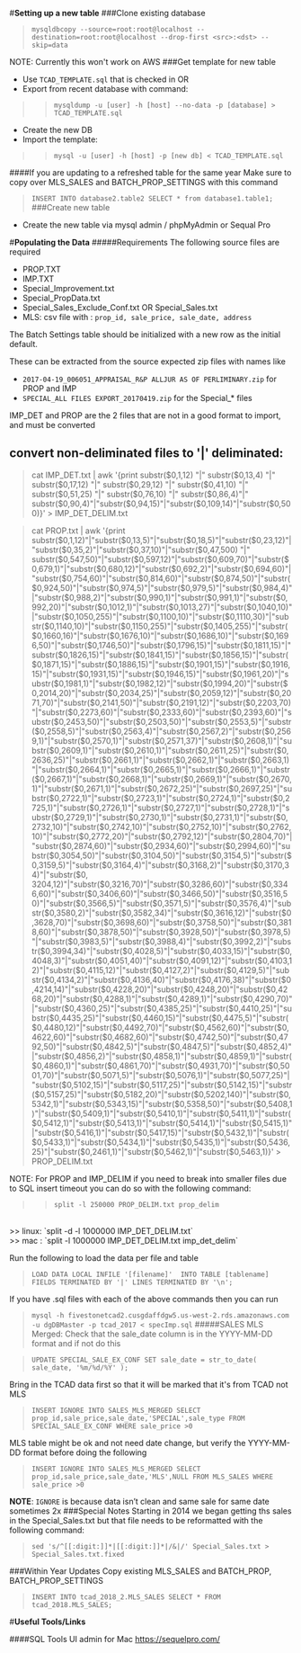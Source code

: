 #**Setting up a new table**
###Clone existing database
>`mysqldbcopy --source=root:root@localhost --destination=root:root@localhost --drop-first <src>:<dst> --skip=data`

NOTE: Currently this won't work on AWS
###Get template for new table
+ Use `TCAD_TEMPLATE.sql` that is checked in OR
+ Export from recent database with command: 
>> `mysqldump -u [user] -h [host] --no-data -p [database] > TCAD_TEMPLATE.sql`
+ Create the new DB
+ Import the template:
>> `mysql -u [user] -h [host] -p [new db] < TCAD_TEMPLATE.sql`

####If you are updating to a refreshed table for the same year
Make sure to copy over MLS_SALES and BATCH_PROP_SETTINGS with this command
> `INSERT INTO database2.table2 SELECT * from database1.table1;`
###Create new table
+ Create the new table via mysql admin / phpMyAdmin or Sequal Pro

#**Populating the Data**
#####Requirements
The following source files are required
+ PROP.TXT
+ IMP.TXT
+ Special_Improvement.txt
+ Special_PropData.txt
+ Special_Sales_Exclude_Conf.txt OR Special_Sales.txt
+ MLS:
  csv file with : `prop_id, sale_price, sale_date, address`

The Batch Settings table should be initialized with a new row as the initial default.

These can be extracted from the source expected zip files with names like
+ `2017-04-19_006051_APPRAISAL_R&P ALLJUR AS OF PERLIMINARY.zip` for PROP and IMP
+ `SPECIAL_ALL FILES EXPORT_20170419.zip` for the Special_* files

IMP_DET and PROP are the 2 files that are not in a good format to import, and must be converted

convert non-deliminated files to '|' deliminated:
------------------------------------------------
>cat IMP_DET.txt | awk '{print substr($0,1,12) "|" substr($0,13,4) "|" substr($0,17,12) "|" substr($0,29,12) "|" substr($0,41,10) "|" substr($0,51,25) "|" substr($0,76,10) "|" substr($0,86,4)"|" substr($0,90,4)"|"substr($0,94,15)"|"substr($0,109,14)"|"substr($0,500)}' > IMP_DET_DELIM.txt

>cat PROP.txt | awk '{print substr($0,1,12)"|"substr($0,13,5)"|"substr($0,18,5)"|"substr($0,23,12)"|"substr($0,35,2)"|"substr($0,37,10)"|"substr($0,47,500) "|" substr($0,547,50)"|"substr($0,597,12)"|"substr($0,609,70)"|"substr($0,679,1)"|"substr($0,680,12)"|"substr($0,692,2)"|"substr($0,694,60)"|"substr($0,754,60)"|"substr($0,814,60)"|"substr($0,874,50)"|"substr($0,924,50)"|"substr($0,974,5)"|"substr($0,979,5)"|"substr($0,984,4)"|"substr($0,988,2)"|"substr($0,990,1)"|"substr($0,991,1)"|"substr($0,992,20)"|"substr($0,1012,1)"|"substr($0,1013,27)"|"substr($0,1040,10)"|"substr($0,1050,255)"|"substr($0,1100,10)"|"substr($0,1110,30)"|"substr($0,1140,10)"|"substr($0,1150,255)"|"substr($0,1405,255)"|"substr($0,1660,16)"|"substr($0,1676,10)"|"substr($0,1686,10)"|"substr($0,1696,50)"|"substr($0,1746,50)"|"substr($0,1796,15)"|"substr($0,1811,15)"|"substr($0,1826,15)"|"substr($0,1841,15)"|"substr($0,1856,15)"|"substr($0,1871,15)"|"substr($0,1886,15)"|"substr($0,1901,15)"|"substr($0,1916,15)"|"substr($0,1931,15)"|"substr($0,1946,15)"|"substr($0,1961,20)"|"substr($0,1981,1)"|"substr($0,1982,12)"|"substr($0,1994,20)"|"substr($0,2014,20)"|"substr($0,2034,25)"|"substr($0,2059,12)"|"substr($0,2071,70)"|"substr($0,2141,50)"|"substr($0,2191,12)"|"substr($0,2203,70)"|"substr($0,2273,60)"|"substr($0,2333,60)"|"substr($0,2393,60)"|"substr($0,2453,50)"|"substr($0,2503,50)"|"substr($0,2553,5)"|"substr($0,2558,5)"|"substr($0,2563,4)"|"substr($0,2567,2)"|"substr($0,2569,1)"|"substr($0,2570,1)"|"substr($0,2571,37)"|"substr($0,2608,1)"|"substr($0,2609,1)"|"substr($0,2610,1)"|"substr($0,2611,25)"|"substr($0,2636,25)"|"substr($0,2661,1)"|"substr($0,2662,1)"|"substr($0,2663,1)"|"substr($0,2664,1)"|"substr($0,2665,1)"|"substr($0,2666,1)"|"substr($0,2667,1)"|"substr($0,2668,1)"|"substr($0,2669,1)"|"substr($0,2670,1)"|"substr($0,2671,1)"|"substr($0,2672,25)"|"substr($0,2697,25)"|"substr($0,2722,1)"|"substr($0,2723,1)"|"substr($0,2724,1)"|"substr($0,2725,1)"|"substr($0,2726,1)"|"substr($0,2727,1)"|"substr($0,2728,1)"|"substr($0,2729,1)"|"substr($0,2730,1)"|"substr($0,2731,1)"|"substr($0,2732,10)"|"substr($0,2742,10)"|"substr($0,2752,10)"|"substr($0,2762,10)"|"substr($0,2772,20)"|"substr($0,2792,12)"|"substr($0,2804,70)"|"substr($0,2874,60)"|"substr($0,2934,60)"|"substr($0,2994,60)"|"substr($0,3054,50)"|"substr($0,3104,50)"|"substr($0,3154,5)"|"substr($0,3159,5)"|"substr($0,3164,4)"|"substr($0,3168,2)"|"substr($0,3170,34)"|"substr($0, 3204,12)"|"substr($0,3216,70)"|"substr($0,3286,60)"|"substr($0,3346,60)"|"substr($0,3406,60)"|"substr($0,3466,50)"|"substr($0,3516,50)"|"substr($0,3566,5)"|"substr($0,3571,5)"|"substr($0,3576,4)"|"substr($0,3580,2)"|"substr($0,3582,34)"|"substr($0,3616,12)"|"substr($0,3628,70)"|"substr($0,3698,60)"|"substr($0,3758,50)"|"substr($0,3818,60)"|"substr($0,3878,50)"|"substr($0,3928,50)"|"substr($0,3978,5)"|"substr($0,3983,5)"|"substr($0,3988,4)"|"substr($0,3992,2)"|"substr($0,3994,34)"|"substr($0,4028,5)"|"substr($0,4033,15)"|"substr($0,4048,3)"|"substr($0,4051,40)"|"substr($0,4091,12)"|"substr($0,4103,12)"|"substr($0,4115,12)"|"substr($0,4127,2)"|"substr($0,4129,5)"|"substr($0,4134,2)"|"substr($0,4136,40)"|"substr($0,4176,38)"|"substr($0,4214,14)"|"substr($0,4228,20)"|"substr($0,4248,20)"|"substr($0,4268,20)"|"substr($0,4288,1)"|"substr($0,4289,1)"|"substr($0,4290,70)"|"substr($0,4360,25)"|"substr($0,4385,25)"|"substr($0,4410,25)"|"substr($0,4435,25)"|"substr($0,4460,15)"|"substr($0,4475,5)"|"substr($0,4480,12)"|"substr($0,4492,70)"|"substr($0,4562,60)"|"substr($0,4622,60)"|"substr($0,4682,60)"|"substr($0,4742,50)"|"substr($0,4792,50)"|"substr($0,4842,5)"|"substr($0,4847,5)"|"substr($0,4852,4)"|"substr($0,4856,2)"|"substr($0,4858,1)"|"substr($0,4859,1)"|"substr($0,4860,1)"|"substr($0,4861,70)"|"substr($0,4931,70)"|"substr($0,5001,70)"|"substr($0,5071,5)"|"substr($0,5076,1)"|"substr($0,5077,25)"|"substr($0,5102,15)"|"substr($0,5117,25)"|"substr($0,5142,15)"|"substr($0,5157,25)"|"substr($0,5182,20)"|"substr($0,5202,140)"|"substr($0,5342,1)"|"substr($0,5343,15)"|"substr($0,5358,50)"|"substr($0,5408,1)"|"substr($0,5409,1)"|"substr($0,5410,1)"|"substr($0,5411,1)"|"substr($0,5412,1)"|"substr($0,5413,1)"|"substr($0,5414,1)"|"substr($0,5415,1)"|"substr($0,5416,1)"|"substr($0,5417,15)"|"substr($0,5432,1)"|"substr($0,5433,1)"|"substr($0,5434,1)"|"substr($0,5435,1)"|"substr($0,5436,25)"|"substr($0,2461,1)"|"substr($0,5462,1)"|"substr($0,5463,1)}' > PROP_DELIM.txt

NOTE: For PROP and IMP_DELIM if you need to break into smaller files due to SQL insert 
timeout you can do so with the following command:
>> `split -l 250000 PROP_DELIM.txt prop_delim`
<br>
>> linux: `split -d -l 1000000 IMP_DET_DELIM.txt` 
<br>
>> mac : `split -l 1000000 IMP_DET_DELIM.txt imp_det_delim`

Run the following to load the data per file and table

>`LOAD DATA LOCAL INFILE '[filename]' 
INTO TABLE [tablename]
FIELDS TERMINATED BY '|'
LINES TERMINATED BY '\n';`

If you have .sql files with each of the above commands then you can run

> `mysql -h fivestonetcad2.cusgdaffdgw5.us-west-2.rds.amazonaws.com -u dgDBMaster -p tcad_2017 < specImp.sql`
#####SALES MLS Merged:
Check that the sale_date column is in the YYYY-MM-DD format and if not do this

>`UPDATE SPECIAL_SALE_EX_CONF SET sale_date = str_to_date( sale_date, '%m/%d/%Y' );`

Bring in the TCAD data first so that it will be marked that it's from TCAD not MLS
> `INSERT IGNORE INTO SALES_MLS_MERGED SELECT prop_id,sale_price,sale_date,'SPECIAL',sale_type FROM SPECIAL_SALE_EX_CONF WHERE sale_price >0`
 
MLS table might be ok and not need date change, but verify the YYYY-MM-DD format before doing the following

> `INSERT IGNORE INTO SALES_MLS_MERGED SELECT prop_id,sale_price,sale_date,'MLS',NULL FROM MLS_SALES WHERE sale_price >0`

**NOTE**: `IGNORE` is because data isn’t clean and same sale for same date sometimes 2x
###Special Notes
Starting in 2014 we began getting ths sales in the Special_Sales.txt but 
that file needs to be reformatted with the following command:
>`sed 's/^[[:digit:]]*|[[:digit:]]*|/&|/' Special_Sales.txt > Special_Sales.txt.fixed`

###Within Year Updates
Copy existing MLS_SALES and BATCH_PROP, BATCH_PROP_SETTINGS

> `INSERT INTO tcad_2018_2.MLS_SALES SELECT * FROM tcad_2018.MLS_SALES;`


#**Useful Tools/Links**

####SQL Tools
UI admin for Mac
https://sequelpro.com/